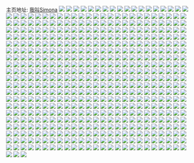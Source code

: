 主页地址: [我叫Simona](https://weibo.com/u/6192870421) 
![](https://wx4.sinaimg.cn/mw2000/006L6EuNly1h9pgi3shf1j30u0140k54.jpg) 
![](https://wx4.sinaimg.cn/mw2000/006L6EuNly1h9pgjaacs7j30u00va7cc.jpg) 
![](https://wx4.sinaimg.cn/mw2000/006L6EuNly1h9pgaxierej31910u0tf3.jpg) 
![](https://wx4.sinaimg.cn/mw2000/006L6EuNly1h9pgeyg6b7j30u00u044x.jpg) 
![](https://wx4.sinaimg.cn/mw2000/006L6EuNly1h9pge4xxzwj30u0141n5e.jpg) 
![](https://wx4.sinaimg.cn/mw2000/006L6EuNgy1h6zv26orw5j30wh17r7mo.jpg) 
![](https://wx4.sinaimg.cn/mw2000/006L6EuNly1h68v2hl6lhj31pc0xin8z.jpg) 
![](https://wx4.sinaimg.cn/mw2000/006L6EuNly1h68v2hdlorj31pc0xiao5.jpg) 
![](https://wx4.sinaimg.cn/mw2000/006L6EuNly1h64525nyuij31pc0xin0d.jpg) 
![](https://wx4.sinaimg.cn/mw2000/006L6EuNly1h64524lmn9j31pc0xitbh.jpg) 
![](https://wx4.sinaimg.cn/mw2000/006L6EuNly1h64554vzvdj30xi1pctai.jpg) 
![](https://wx4.sinaimg.cn/mw2000/006L6EuNly1h5uoadul3rj320u2p4x6p.jpg) 
![](https://wx4.sinaimg.cn/mw2000/006L6EuNly1h4ylz84d0pj30w511ngzr.jpg) 
![](https://wx4.sinaimg.cn/mw2000/006L6EuNly1h4ym24aflzj30tb1304b3.jpg) 
![](https://wx4.sinaimg.cn/mw2000/006L6EuNly1h4ym142jc7j30wh1bsqjx.jpg) 
![](https://wx4.sinaimg.cn/mw2000/006L6EuNly1h4ym3b2nl2j30tv13814z.jpg) 
![](https://wx4.sinaimg.cn/mw2000/006L6EuNly1h3m1zn4zsgj32c0340npf.jpg) 
![](https://wx4.sinaimg.cn/mw2000/006L6EuNly1h35f78f1chj31jj1zsx2s.jpg) 
![](https://wx4.sinaimg.cn/mw2000/006L6EuNly1h35f7csr0vj313z0sdn51.jpg) 
![](https://wx4.sinaimg.cn/mw2000/006L6EuNly1h2hmgt8phwj30wi1ls15g.jpg) 
![](https://wx4.sinaimg.cn/mw2000/006L6EuNly1h2hmgu2qkgj30wi1ls7ea.jpg) 
![](https://wx4.sinaimg.cn/mw2000/006L6EuNly1h2hmgsh349j30wi1lsjzf.jpg) 
![](https://wx4.sinaimg.cn/mw2000/006L6EuNly1h2hmgwosopj30wi1lsjwt.jpg) 
![](https://wx4.sinaimg.cn/mw2000/006L6EuNly1h2hmgvj83cj30wi1lsq9c.jpg) 
![](https://wx4.sinaimg.cn/mw2000/006L6EuNly1h2hmk002qyj30wi1lsao8.jpg) 
![](https://wx4.sinaimg.cn/mw2000/006L6EuNly1h2hmgv7aevj30wi1lsnc5.jpg) 
![](https://wx4.sinaimg.cn/mw2000/006L6EuNly1h2hmgx3q22j30wi1lsdtl.jpg) 
![](https://wx4.sinaimg.cn/mw2000/006L6EuNly1h2hmgw6y8wj30wi1lswzx.jpg) 
![](https://wx4.sinaimg.cn/mw2000/006L6EuNly1h2hmj8divsj30wi1ls17m.jpg) 
![](https://wx4.sinaimg.cn/mw2000/006L6EuNly1h2hmgzckvrj328p2np7wl.jpg) 
![](https://wx4.sinaimg.cn/mw2000/006L6EuNly1h2hmgutdluj30wi1lsk6l.jpg) 
![](https://wx4.sinaimg.cn/mw2000/006L6EuNly1h2hmgwvd2zj30wi1lsgv3.jpg) 
![](https://wx4.sinaimg.cn/mw2000/006L6EuNly1h2hmgxdosij30wi1lsjtu.jpg) 
![](https://wx4.sinaimg.cn/mw2000/006L6EuNly1h2hmgtorijj30wi1ls18s.jpg) 
![](https://wx4.sinaimg.cn/mw2000/006L6EuNly1h2hmgxk4irj30wi1lsqa6.jpg) 
![](https://wx4.sinaimg.cn/mw2000/006L6EuNly1h2hmgxucrpj30wi1ls7cb.jpg) 
![](https://wx4.sinaimg.cn/mw2000/006L6EuNly1h2hmgy342hj30wi1lsqea.jpg) 
![](https://wx4.sinaimg.cn/mw2000/006L6EuNly1h25h84tvzrj30wi1y7n9k.jpg) 
![](https://wx4.sinaimg.cn/mw2000/006L6EuNly1h1yfp6kalrj32c0340e83.jpg) 
![](https://wx4.sinaimg.cn/mw2000/006L6EuNly1h105xri8hvj3366244hdu.jpg) 
![](https://wx4.sinaimg.cn/mw2000/006L6EuNly1h105y70wzzj33bg27nkjm.jpg) 
![](https://wx4.sinaimg.cn/mw2000/006L6EuNly1h106220680j333y22ob2b.jpg) 
![](https://wx4.sinaimg.cn/mw2000/006L6EuNly1h10620m3z6j333y22o4qq.jpg) 
![](https://wx4.sinaimg.cn/mw2000/006L6EuNly1h105y5n54vj34g02yohdu.jpg) 
![](https://wx4.sinaimg.cn/mw2000/006L6EuNly1h105xx5h17j33hm2bq4qs.jpg) 
![](https://wx4.sinaimg.cn/mw2000/006L6EuNly1h105ycnvhrj34g02yokjo.jpg) 
![](https://wx4.sinaimg.cn/mw2000/006L6EuNly1h1061zktm5j333y22oqv5.jpg) 
![](https://wx4.sinaimg.cn/mw2000/006L6EuNly1h105y1qpvjj33e029cnpf.jpg) 
![](https://wx4.sinaimg.cn/mw2000/006L6EuNly1h105y0a9gqj34g02yo1l0.jpg) 
![](https://wx4.sinaimg.cn/mw2000/006L6EuNly1h105xqeml3j34g02you0y.jpg) 
![](https://wx4.sinaimg.cn/mw2000/006L6EuNly1h105y4gctqj33y82mthdv.jpg) 
![](https://wx4.sinaimg.cn/mw2000/006L6EuNly1h105y31jkdj34g02yob2b.jpg) 
![](https://wx4.sinaimg.cn/mw2000/006L6EuNly1h10623rqxuj33a526r7wi.jpg) 
![](https://wx4.sinaimg.cn/mw2000/006L6EuNly1h105xvvzzsj34g02yo7wj.jpg) 
![](https://wx4.sinaimg.cn/mw2000/006L6EuNly1h105xuec0vj335s23vnpf.jpg) 
![](https://wx4.sinaimg.cn/mw2000/006L6EuNly1h105y8tw2pj34g02yokjp.jpg) 
![](https://wx4.sinaimg.cn/mw2000/006L6EuNly1h105xt1au1j34g02yoe83.jpg) 
![](https://wx4.sinaimg.cn/mw2000/006L6EuNly1h0u5p3ax3jj31kw2dc7wi.jpg) 
![](https://wx4.sinaimg.cn/mw2000/006L6EuNly1h0u5otg07wj31kw2dcx6q.jpg) 
![](https://wx4.sinaimg.cn/mw2000/006L6EuNly1h0u5pe4w5wj31kw2dcqv6.jpg) 
![](https://wx4.sinaimg.cn/mw2000/006L6EuNly1h0u5ox1onzj31kw2dcu0x.jpg) 
![](https://wx4.sinaimg.cn/mw2000/006L6EuNly1h0u5p547hdj31kw2dcnpd.jpg) 
![](https://wx4.sinaimg.cn/mw2000/006L6EuNly1h0u5om8mn0j31kw2dcqv5.jpg) 
![](https://wx4.sinaimg.cn/mw2000/006L6EuNly1h0u5oowni6j31kw2dc4qq.jpg) 
![](https://wx4.sinaimg.cn/mw2000/006L6EuNly1h0u5p9h6a2j31kw2dcu0y.jpg) 
![](https://wx4.sinaimg.cn/mw2000/006L6EuNly1h0u5p7mf4tj31kw2dcx6q.jpg) 
![](https://wx4.sinaimg.cn/mw2000/006L6EuNly1h0u5ok6960j31kw2dckjl.jpg) 
![](https://wx4.sinaimg.cn/mw2000/006L6EuNly1h0u5pbcq78j31kw2dchdu.jpg) 
![](https://wx4.sinaimg.cn/mw2000/006L6EuNly1h0u5oqro3vj32dc1kwqv5.jpg) 
![](https://wx4.sinaimg.cn/mw2000/006L6EuNly1h0u5ohmdcyj31kw2dcu0x.jpg) 
![](https://wx4.sinaimg.cn/mw2000/006L6EuNly1h0u5ov4j1cj31kw2dcu0x.jpg) 
![](https://wx4.sinaimg.cn/mw2000/006L6EuNly1h0u5pcpd2nj31kw2dc4qq.jpg) 
![](https://wx4.sinaimg.cn/mw2000/006L6EuNly1h0u5p06mb4j31kw2dcqv5.jpg) 
![](https://wx4.sinaimg.cn/mw2000/006L6EuNly1h0u5p1rekgj31kw2dcnpd.jpg) 
![](https://wx4.sinaimg.cn/mw2000/006L6EuNly1h0u5pfxm2aj31kw2dckjl.jpg) 
![](https://wx4.sinaimg.cn/mw2000/006L6EuNly1h0hewy8kmej34g02you11.jpg) 
![](https://wx4.sinaimg.cn/mw2000/006L6EuNly1h0hex2gkiyj34g02yohdu.jpg) 
![](https://wx4.sinaimg.cn/mw2000/006L6EuNly1h0hex0eb1mj334022q1ky.jpg) 
![](https://wx4.sinaimg.cn/mw2000/006L6EuNly1h0hex7gvmlj34g02yohdx.jpg) 
![](https://wx4.sinaimg.cn/mw2000/006L6EuNly1h0heygk6j4j31401dwe0m.jpg) 
![](https://wx4.sinaimg.cn/mw2000/006L6EuNly1h0hexzbas6j34g02yoqva.jpg) 
![](https://wx4.sinaimg.cn/mw2000/006L6EuNly1h0heyflefij31401dw1kx.jpg) 
![](https://wx4.sinaimg.cn/mw2000/006L6EuNly1h0hexabc8fj34g02yo7wk.jpg) 
![](https://wx4.sinaimg.cn/mw2000/006L6EuNly1gxxy3f3fnej32c03401ky.jpg) 
![](https://wx4.sinaimg.cn/mw2000/006L6EuNly1gwyqxit2d8j30wg1j94b1.jpg) 
![](https://wx4.sinaimg.cn/mw2000/006L6EuNly1gwnqmhdtx9j32c03404qr.jpg) 
![](https://wx4.sinaimg.cn/mw2000/006L6EuNly1gwf2cffj44j334022m7wj.jpg) 
![](https://wx4.sinaimg.cn/mw2000/006L6EuNly1gwf2cv9jw0j335s23ukjm.jpg) 
![](https://wx4.sinaimg.cn/mw2000/006L6EuNly1gwf2ckcbxmj323u35sqv6.jpg) 
![](https://wx4.sinaimg.cn/mw2000/006L6EuNly1gwf2cled6vj31zt2zq7wi.jpg) 
![](https://wx4.sinaimg.cn/mw2000/006L6EuNly1gwf2d18v7ij323u35s7wi.jpg) 
![](https://wx4.sinaimg.cn/mw2000/006L6EuNly1gwf2coxmq7j323u35shdu.jpg) 
![](https://wx4.sinaimg.cn/mw2000/006L6EuNly1gwf2d8acr3j323u35snpe.jpg) 
![](https://wx4.sinaimg.cn/mw2000/006L6EuNly1gwf2cyu29vj320935s1kz.jpg) 
![](https://wx4.sinaimg.cn/mw2000/006L6EuNly1gwf2crf5drj323u35s1ky.jpg) 
![](https://wx4.sinaimg.cn/mw2000/006L6EuNly1gwf2d572btj320935s7wi.jpg) 
![](https://wx4.sinaimg.cn/mw2000/006L6EuNly1gwf2dc7lkgj320a35sqv6.jpg) 
![](https://wx4.sinaimg.cn/mw2000/006L6EuNly1gwf2cczuzhj323u35sx6q.jpg) 
![](https://wx4.sinaimg.cn/mw2000/006L6EuNly1gvqepusqrqj61yx2t74qr02.jpg) 
![](https://wx4.sinaimg.cn/mw2000/006L6EuNly1gvq8hdfwtwj62c0340kjm02.jpg) 
![](https://wx4.sinaimg.cn/mw2000/006L6EuNly1gvqernup4gj627b2xrqv502.jpg) 
![](https://wx4.sinaimg.cn/mw2000/006L6EuNly1gvqcftj4wij62c0340npf02.jpg) 
![](https://wx4.sinaimg.cn/mw2000/006L6EuNly1gvqcfqqeo4j62c03404qq02.jpg) 
![](https://wx4.sinaimg.cn/mw2000/006L6EuNly1gvqee9qxebj62c0340e8302.jpg) 
![](https://wx4.sinaimg.cn/mw2000/006L6EuNly1gvqee73b5rj62c03407wk02.jpg) 
![](https://wx4.sinaimg.cn/mw2000/006L6EuNly1gvqefr9bekj61ni2fdkjl02.jpg) 
![](https://wx4.sinaimg.cn/mw2000/006L6EuNly1gvqeejf1jvj62c03404qr02.jpg) 
![](https://wx4.sinaimg.cn/mw2000/006L6EuNly1gvq8g6exljj62c03407wj02.jpg) 
![](https://wx4.sinaimg.cn/mw2000/006L6EuNly1gvqefsxgmxj62c0340qv602.jpg) 
![](https://wx4.sinaimg.cn/mw2000/006L6EuNly1gvqeeckrg0j62c03407wk02.jpg) 
![](https://wx4.sinaimg.cn/mw2000/006L6EuNly1gvq8iqityuj62c03401ky02.jpg) 
![](https://wx4.sinaimg.cn/mw2000/006L6EuNly1gvq8i5nd7yj62c0340hdw02.jpg) 
![](https://wx4.sinaimg.cn/mw2000/006L6EuNly1gvqeemmwkxj62c0340qv702.jpg) 
![](https://wx4.sinaimg.cn/mw2000/006L6EuNly1gvqeeppx1pj62c0340qv702.jpg) 
![](https://wx4.sinaimg.cn/mw2000/006L6EuNly1gvqeetitzdj627g2xykjm02.jpg) 
![](https://wx4.sinaimg.cn/mw2000/006L6EuNly1gvqeh9s9dsj62c0340b2b02.jpg) 
![](https://wx4.sinaimg.cn/mw2000/006L6EuNly1gv1ciy2mehj618w0u0qjr02.jpg) 
![](https://wx4.sinaimg.cn/mw2000/006L6EuNly1gv1cqyc11qj60u018wdu002.jpg) 
![](https://wx4.sinaimg.cn/mw2000/006L6EuNly1gv1cixox9fj611d0oz13e02.jpg) 
![](https://wx4.sinaimg.cn/mw2000/006L6EuNly1gv1cqk52osj60mw0z6grz02.jpg) 
![](https://wx4.sinaimg.cn/mw2000/006L6EuNly1gv1cn2gmbgj318w0u0n5m.jpg) 
![](https://wx4.sinaimg.cn/mw2000/006L6EuNly1gv1crpsgwoj60p611oag802.jpg) 
![](https://wx4.sinaimg.cn/mw2000/006L6EuNly1gv1csuf01zj60u018w7cx02.jpg) 
![](https://wx4.sinaimg.cn/mw2000/006L6EuNly1gv1csu0amaj618w0u0k1t02.jpg) 
![](https://wx4.sinaimg.cn/mw2000/006L6EuNly1gv1cxxz9y2j30u018wqb4.jpg) 
![](https://wx4.sinaimg.cn/mw2000/006L6EuNly1guoobx61kej62c03401ky02.jpg) 
![](https://wx4.sinaimg.cn/mw2000/006L6EuNly1guoobz6j87j626u2x5qv602.jpg) 
![](https://wx4.sinaimg.cn/mw2000/006L6EuNly1guooc185hkj62c0340e8202.jpg) 
![](https://wx4.sinaimg.cn/mw2000/006L6EuNly1guooe5ctpoj62c0340e8202.jpg) 
![](https://wx4.sinaimg.cn/mw2000/006L6EuNly1guooe3v6ztj62c0340npd02.jpg) 
![](https://wx4.sinaimg.cn/mw2000/006L6EuNly1guooeap85ej62c03401kx02.jpg) 
![](https://wx4.sinaimg.cn/mw2000/006L6EuNly1guoojzm6rtj62c03407wj02.jpg) 
![](https://wx4.sinaimg.cn/mw2000/006L6EuNly1guooc3jxbpj62c0340hdu02.jpg) 
![](https://wx4.sinaimg.cn/mw2000/006L6EuNly1guoolqn558j63402c0hdv02.jpg) 
![](https://wx4.sinaimg.cn/mw2000/006L6EuNly1gugjgfw4hkj61kw2dcb2902.jpg) 
![](https://wx4.sinaimg.cn/mw2000/006L6EuNly1gugjj5a9hjj61kx2deb2902.jpg) 
![](https://wx4.sinaimg.cn/mw2000/006L6EuNly1gugjghdypaj61kw2dce8102.jpg) 
![](https://wx4.sinaimg.cn/mw2000/006L6EuNly1gugjipcl3pj61b00vc4b002.jpg) 
![](https://wx4.sinaimg.cn/mw2000/006L6EuNly1gtovzw7jb5j62bb332hdu02.jpg) 
![](https://wx4.sinaimg.cn/mw2000/006L6EuNly1gtovzuhlwvj62bb332e8302.jpg) 
![](https://wx4.sinaimg.cn/mw2000/006L6EuNly1gtovzqu4chj62bb332kjm02.jpg) 
![](https://wx4.sinaimg.cn/mw2000/006L6EuNly1gtow00w48rj62bb332qv802.jpg) 
![](https://wx4.sinaimg.cn/mw2000/006L6EuNly1gtovzxkdz1j62bb332qv602.jpg) 
![](https://wx4.sinaimg.cn/mw2000/006L6EuNly1gtovzyimy7j62bb332npd02.jpg) 
![](https://wx4.sinaimg.cn/mw2000/006L6EuNly1gtovzsp0ecj62bb332e8302.jpg) 
![](https://wx4.sinaimg.cn/mw2000/006L6EuNly1gtow01zf1rj62bb332npe02.jpg) 
![](https://wx4.sinaimg.cn/mw2000/006L6EuNly1gtow2nzbs8j31x72vtaxr.jpg) 
![](https://wx4.sinaimg.cn/mw2000/006L6EuNly1gt1ns05iyhj32c0340e82.jpg) 
![](https://wx4.sinaimg.cn/mw2000/006L6EuNly1gt1nrydl3oj33402c0e81.jpg) 
![](https://wx4.sinaimg.cn/mw2000/006L6EuNly1gt1ns24jypj32c03407wi.jpg) 
![](https://wx4.sinaimg.cn/mw2000/006L6EuNly1gt1ns6phwzj33402c04qr.jpg) 
![](https://wx4.sinaimg.cn/mw2000/006L6EuNly1gt1nse0v2sj32c02c01l0.jpg) 
![](https://wx4.sinaimg.cn/mw2000/006L6EuNly1gt1nsa3gpaj62c02c0npf02.jpg) 
![](https://wx4.sinaimg.cn/mw2000/006L6EuNly1gt1nsk5hu9j32c03404qr.jpg) 
![](https://wx4.sinaimg.cn/mw2000/006L6EuNly1gt1ns4ew9oj33402c01kz.jpg) 
![](https://wx4.sinaimg.cn/mw2000/006L6EuNly1gt1nshbp0vj32c0340qv8.jpg) 
![](https://wx4.sinaimg.cn/mw2000/006L6EuNly1gsehv72w03j30wh1c7dv1.jpg) 
![](https://wx4.sinaimg.cn/mw2000/006L6EuNly1gsehv7o8imj30w81avdq6.jpg) 
![](https://wx4.sinaimg.cn/mw2000/006L6EuNly1gsehv6o6y8j30wi1c9guk.jpg) 
![](https://wx4.sinaimg.cn/mw2000/006L6EuNly1gsehv80nwbj30vs1cjwof.jpg) 
![](https://wx4.sinaimg.cn/mw2000/006L6EuNly1gsehv8kz61j30wh1c747b.jpg) 
![](https://wx4.sinaimg.cn/mw2000/006L6EuNly1gsehv9kh0lj30wi1brti0.jpg) 
![](https://wx4.sinaimg.cn/mw2000/006L6EuNly1gsehv8wdblj30wh1cd7m0.jpg) 
![](https://wx4.sinaimg.cn/mw2000/006L6EuNly1gsehv98ualj30vn1cftjf.jpg) 
![](https://wx4.sinaimg.cn/mw2000/006L6EuNly1gsehv9xyb2j60wb1bw7dl02.jpg) 
![](https://wx4.sinaimg.cn/mw2000/006L6EuNly1gsehvabfb3j30wi0koack.jpg) 
![](https://wx4.sinaimg.cn/mw2000/006L6EuNgy1grwvwo1m0pj30u0140dqi.jpg) 
![](https://wx4.sinaimg.cn/mw2000/006L6EuNgy1grwvwk92vqj30u0140455.jpg) 
![](https://wx4.sinaimg.cn/mw2000/006L6EuNgy1grwvwp3pqnj30u0140h22.jpg) 
![](https://wx4.sinaimg.cn/mw2000/006L6EuNgy1grwvwrmtv8j30u0140qgt.jpg) 
![](https://wx4.sinaimg.cn/mw2000/006L6EuNgy1grwvwskvk4j30u014049q.jpg) 
![](https://wx4.sinaimg.cn/mw2000/006L6EuNgy1grwvwufmrfj30u0140k2m.jpg) 
![](https://wx4.sinaimg.cn/mw2000/006L6EuNgy1grwvxohjvfj30u0140doe.jpg) 
![](https://wx4.sinaimg.cn/mw2000/006L6EuNgy1grwvx2eetqj30u0140ws2.jpg) 
![](https://wx4.sinaimg.cn/mw2000/006L6EuNgy1grwvwthbe0j30u0140tiw.jpg) 
![](https://wx4.sinaimg.cn/mw2000/006L6EuNgy1grwvwld5yoj30u014046w.jpg) 
![](https://wx4.sinaimg.cn/mw2000/006L6EuNgy1grwvwva77fj31400u0k0m.jpg) 
![](https://wx4.sinaimg.cn/mw2000/006L6EuNgy1grwvwn2mubj30u0140gsg.jpg) 
![](https://wx4.sinaimg.cn/mw2000/006L6EuNgy1grwvwwbi7aj31400u0gxd.jpg) 
![](https://wx4.sinaimg.cn/mw2000/006L6EuNgy1grwvwx2dzrj30u0140tfk.jpg) 
![](https://wx4.sinaimg.cn/mw2000/006L6EuNgy1grwvwy5incj30u0140dr9.jpg) 
![](https://wx4.sinaimg.cn/mw2000/006L6EuNgy1grwvwzdd5ej30u0140gwh.jpg) 
![](https://wx4.sinaimg.cn/mw2000/006L6EuNgy1grwvwzzouoj30u0140tf1.jpg) 
![](https://wx4.sinaimg.cn/mw2000/006L6EuNgy1grwvx0wydmj60u0140qd202.jpg) 
![](https://wx4.sinaimg.cn/mw2000/006L6EuNly1grczha415hj31w02iou0x.jpg) 
![](https://wx4.sinaimg.cn/mw2000/006L6EuNly1grczhbmy0wj31d61tkk9n.jpg) 
![](https://wx4.sinaimg.cn/mw2000/006L6EuNly1grczhb6w6lj32io1w0qv6.jpg) 
![](https://wx4.sinaimg.cn/mw2000/006L6EuNly1grczhd0mxjj31f01w01ga.jpg) 
![](https://wx4.sinaimg.cn/mw2000/006L6EuNly1grczhennhnj63402c0e8102.jpg) 
![](https://wx4.sinaimg.cn/mw2000/006L6EuNly1grczhdzewlj31w02iob2a.jpg) 
![](https://wx4.sinaimg.cn/mw2000/006L6EuNly1grczhi72itj32c03401l0.jpg) 
![](https://wx4.sinaimg.cn/mw2000/006L6EuNly1grczhiu70nj31my26m4qp.jpg) 
![](https://wx4.sinaimg.cn/mw2000/006L6EuNly1grczilcyjbj31w02iokjm.jpg) 
![](https://wx4.sinaimg.cn/mw2000/006L6EuNly1grczimkoapj31dz1dw1ah.jpg) 
![](https://wx4.sinaimg.cn/mw2000/006L6EuNly1grczl2suiyj318k0t3amu.jpg) 
![](https://wx4.sinaimg.cn/mw2000/006L6EuNly1grczim60vlj31w02iou0x.jpg) 
![](https://wx4.sinaimg.cn/mw2000/006L6EuNly1grcziqq9i6j32c0340x6x.jpg) 
![](https://wx4.sinaimg.cn/mw2000/006L6EuNly1grczkacm5dj32c03404qq.jpg) 
![](https://wx4.sinaimg.cn/mw2000/006L6EuNly1grczl2cej7j33401rgqv5.jpg) 
![](https://wx4.sinaimg.cn/mw2000/006L6EuNly1grczo4vnryj32c0340b2b.jpg) 
![](https://wx4.sinaimg.cn/mw2000/006L6EuNly1grczo6mdzij323j2sp4qs.jpg) 
![](https://wx4.sinaimg.cn/mw2000/006L6EuNly1grczopqgdzj32ao328hdz.jpg) 
![](https://wx4.sinaimg.cn/mw2000/006L6EuNly1gqmvkutoovj31jk222qv5.jpg) 
![](https://wx4.sinaimg.cn/mw2000/006L6EuNly1gqmvkx143lj31jk222azo.jpg) 
![](https://wx4.sinaimg.cn/mw2000/006L6EuNly1gqmvku9ealj31jk2227sn.jpg) 
![](https://wx4.sinaimg.cn/mw2000/006L6EuNly1gqmvkyvko5j31jk222nm5.jpg) 
![](https://wx4.sinaimg.cn/mw2000/006L6EuNly1gqmvkv9h9zj30v91jk4c6.jpg) 
![](https://wx4.sinaimg.cn/mw2000/006L6EuNly1gqmvl3v8ipj31jk2221kx.jpg) 
![](https://wx4.sinaimg.cn/mw2000/006L6EuNly1gqmvl22o96j31jk2224qp.jpg) 
![](https://wx4.sinaimg.cn/mw2000/006L6EuNly1gqmvl1280pj31jk222x6p.jpg) 
![](https://wx4.sinaimg.cn/mw2000/006L6EuNly1gqmvl3bfslj31jk15ona2.jpg) 
![](https://wx4.sinaimg.cn/mw2000/006L6EuNly1gqmvky0yrmj31jk222e0n.jpg) 
![](https://wx4.sinaimg.cn/mw2000/006L6EuNly1gqmvkzbn8aj31jk2221kx.jpg) 
![](https://wx4.sinaimg.cn/mw2000/006L6EuNly1gqmvkwnsxhj31jk2224qp.jpg) 
![](https://wx4.sinaimg.cn/mw2000/006L6EuNly1gqmvkxmg6lj31jk2227wh.jpg) 
![](https://wx4.sinaimg.cn/mw2000/006L6EuNly1gqmvl1idy9j31jk222b29.jpg) 
![](https://wx4.sinaimg.cn/mw2000/006L6EuNly1gqmvl4xv7hj31jk222e81.jpg) 
![](https://wx4.sinaimg.cn/mw2000/006L6EuNly1gqmvl2ztdij31jk222e81.jpg) 
![](https://wx4.sinaimg.cn/mw2000/006L6EuNly1gqmvl4ha0vj31jk2224qp.jpg) 
![](https://wx4.sinaimg.cn/mw2000/006L6EuNly1gqmvn0v2v4j31jk222hcy.jpg) 
![](https://wx4.sinaimg.cn/mw2000/006L6EuNly1gpv7mywvx6j32c0340b2a.jpg) 
![](https://wx4.sinaimg.cn/mw2000/006L6EuNly1gpr8jlf2q2j33402c0hdt.jpg) 
![](https://wx4.sinaimg.cn/mw2000/006L6EuNly1gpr8jfi9iaj32c03401kz.jpg) 
![](https://wx4.sinaimg.cn/mw2000/006L6EuNly1gpr8jkb0k0j33402c0x6s.jpg) 
![](https://wx4.sinaimg.cn/mw2000/006L6EuNly1gpr8jnjlvpj33402c01kx.jpg) 
![](https://wx4.sinaimg.cn/mw2000/006L6EuNly1gpr8mzfi8yj30qo0qkqcj.jpg) 
![](https://wx4.sinaimg.cn/mw2000/006L6EuNly1gpr8jq0bpjj32c0340npf.jpg) 
![](https://wx4.sinaimg.cn/mw2000/006L6EuNly1gpr8jrm1q0j32o82o8b2a.jpg) 
![](https://wx4.sinaimg.cn/mw2000/006L6EuNly1gpr8jckixaj32c0340x6s.jpg) 
![](https://wx4.sinaimg.cn/mw2000/006L6EuNly1gpr8jsan7cj33402c07wh.jpg) 
![](https://wx4.sinaimg.cn/mw2000/006L6EuNly1gpr8jtvpdaj33402c0npd.jpg) 
![](https://wx4.sinaimg.cn/mw2000/006L6EuNly1gpr8jvsn21j33402c0kjl.jpg) 
![](https://wx4.sinaimg.cn/mw2000/006L6EuNly1gpr8jwuisjj33402c0npd.jpg) 
![](https://wx4.sinaimg.cn/mw2000/006L6EuNly1gpr8jzdqn6j31w02iob2a.jpg) 
![](https://wx4.sinaimg.cn/mw2000/006L6EuNly1gpr8mx8tyvj32c0340e82.jpg) 
![](https://wx4.sinaimg.cn/mw2000/006L6EuNly1gpr8my63a0j31w02iohdt.jpg) 
![](https://wx4.sinaimg.cn/mw2000/006L6EuNly1gpr8mz276qj32io1w0b2a.jpg) 
![](https://wx4.sinaimg.cn/mw2000/006L6EuNly1gpr8mzzlmfj32c0340u0x.jpg) 
![](https://wx4.sinaimg.cn/mw2000/006L6EuNly1gpr8n39sipj32c0340he1.jpg) 
![](https://wx4.sinaimg.cn/mw2000/006L6EuNly1gphz7hy0l8j32c0340b29.jpg) 
![](https://wx4.sinaimg.cn/mw2000/006L6EuNly1gphz7aydxxj32c0340hdv.jpg) 
![](https://wx4.sinaimg.cn/mw2000/006L6EuNly1gphz77spiqj328g2za4qq.jpg) 
![](https://wx4.sinaimg.cn/mw2000/006L6EuNly1gphz92e4lij32c0340x6r.jpg) 
![](https://wx4.sinaimg.cn/mw2000/006L6EuNly1gphz7fdrgdj32c0340kjm.jpg) 
![](https://wx4.sinaimg.cn/mw2000/006L6EuNly1gphz9oy5t0j32c03404qq.jpg) 
![](https://wx4.sinaimg.cn/mw2000/006L6EuNly1goikrmqr2sj32bb332npd.jpg) 
![](https://wx4.sinaimg.cn/mw2000/006L6EuNly1goikrq8zkgj33332bbu0z.jpg) 
![](https://wx4.sinaimg.cn/mw2000/006L6EuNly1goikrsoaqzj32az1q8qv5.jpg) 
![](https://wx4.sinaimg.cn/mw2000/006L6EuNly1goikrizanij33332bbb2b.jpg) 
![](https://wx4.sinaimg.cn/mw2000/006L6EuNly1goikrvdmdzj325b2v3x6p.jpg) 
![](https://wx4.sinaimg.cn/mw2000/006L6EuNly1goiks3kbs9j32bb3321ky.jpg) 
![](https://wx4.sinaimg.cn/mw2000/006L6EuNly1goiks2cgaaj32bb332e83.jpg) 
![](https://wx4.sinaimg.cn/mw2000/006L6EuNly1goikrt99d4j31qy2bxkjl.jpg) 
![](https://wx4.sinaimg.cn/mw2000/006L6EuNly1goiks080k4j32bb332npe.jpg) 
![](https://wx4.sinaimg.cn/mw2000/006L6EuNly1goikrwf10cj31sz2enqv5.jpg) 
![](https://wx4.sinaimg.cn/mw2000/006L6EuNly1goikrnx1w9j32bb332e82.jpg) 
![](https://wx4.sinaimg.cn/mw2000/006L6EuNly1goikroujd8j32bb332u0x.jpg) 
![](https://wx4.sinaimg.cn/mw2000/006L6EuNly1goikrkrb2uj32712xd000.jpg) 
![](https://wx4.sinaimg.cn/mw2000/006L6EuNly1goikrrng98j32bb3327wj.jpg) 
![](https://wx4.sinaimg.cn/mw2000/006L6EuNly1goikrhcktnj32bb332x6p.jpg) 
![](https://wx4.sinaimg.cn/mw2000/006L6EuNly1goikru6wahj32bb3324qq.jpg) 
![](https://wx4.sinaimg.cn/mw2000/006L6EuNly1goikrxp0oaj32bb332x6q.jpg) 
![](https://wx4.sinaimg.cn/mw2000/006L6EuNly1goikrg41dij32bb332u0x.jpg) 
![](https://wx4.sinaimg.cn/mw2000/006L6EuNly1gnwpylm4v5j30wo1dre4a.jpg) 
![](https://wx4.sinaimg.cn/mw2000/006L6EuNly1gnwq0my6tcj32c0340npe.jpg) 
![](https://wx4.sinaimg.cn/mw2000/006L6EuNly1gnwpym4cs8j30tw19i4f2.jpg) 
![](https://wx4.sinaimg.cn/mw2000/006L6EuNly1gnwpylvp9lj30wo1drh1c.jpg) 
![](https://wx4.sinaimg.cn/mw2000/006L6EuNly1gnwq0nx0i0j32c0340b2a.jpg) 
![](https://wx4.sinaimg.cn/mw2000/006L6EuNly1gnwq0krz38j32c03407wj.jpg) 
![](https://wx4.sinaimg.cn/mw2000/006L6EuNly1gnkc39pxv4j31620tz7et.jpg) 
![](https://wx4.sinaimg.cn/mw2000/006L6EuNly1gnkc3gypdnj30u0140k40.jpg) 
![](https://wx4.sinaimg.cn/mw2000/006L6EuNly1gnkc3bcj6dj32c0340kjn.jpg) 
![](https://wx4.sinaimg.cn/mw2000/006L6EuNly1gnkc3eueqnj31nv27tx6p.jpg) 
![](https://wx4.sinaimg.cn/mw2000/006L6EuNly1gnkc3h88gjj30pk0pk0u8.jpg) 
![](https://wx4.sinaimg.cn/mw2000/006L6EuNly1gnkc3dvs04j33402c0hdu.jpg) 
![](https://wx4.sinaimg.cn/mw2000/006L6EuNly1gnkc3ch0bmj32c0340u0x.jpg) 
![](https://wx4.sinaimg.cn/mw2000/006L6EuNly1gnkc3ft7zxj33402c0x6p.jpg) 
![](https://wx4.sinaimg.cn/mw2000/006L6EuNly1gnkc8scsuuj31o0280b29.jpg) 
![](https://wx4.sinaimg.cn/mw2000/006L6EuNly1gmgplm8yvbj30yi1pcq6y.jpg) 
![](https://wx4.sinaimg.cn/mw2000/006L6EuNly1gmgplmq17lj33402c0txc.jpg) 
![](https://wx4.sinaimg.cn/mw2000/006L6EuNly1gmgplp9ygkj33402c07rx.jpg) 
![](https://wx4.sinaimg.cn/mw2000/006L6EuNly1gmgplraxl1j32c0340kjl.jpg) 
![](https://wx4.sinaimg.cn/mw2000/006L6EuNly1gmgpnwixsfj30yi1pcjv6.jpg) 
![](https://wx4.sinaimg.cn/mw2000/006L6EuNly1gmgpod9xvej33402c0e81.jpg) 
![](https://wx4.sinaimg.cn/mw2000/006L6EuNly1gm8mdypum8j32bb332npe.jpg) 
![](https://wx4.sinaimg.cn/mw2000/006L6EuNly1gm8me1ue7zj32bb3321l0.jpg) 
![](https://wx4.sinaimg.cn/mw2000/006L6EuNly1gm8me5nk4rj32ba332kjm.jpg) 
![](https://wx4.sinaimg.cn/mw2000/006L6EuNly1gm8me7ny5mj31xm2ku4qq.jpg) 
![](https://wx4.sinaimg.cn/mw2000/006L6EuNly1gm8mdzpfeej31sc2ds7wh.jpg) 
![](https://wx4.sinaimg.cn/mw2000/006L6EuNly1gm8me9c3vmj32bb332qv5.jpg) 
![](https://wx4.sinaimg.cn/mw2000/006L6EuNly1gm8mea8ym1j32bb332e81.jpg) 
![](https://wx4.sinaimg.cn/mw2000/006L6EuNly1gm8mebeyonj33322bbu0x.jpg) 
![](https://wx4.sinaimg.cn/mw2000/006L6EuNly1gm8med8azoj31w02ioe81.jpg) 
![](https://wx4.sinaimg.cn/mw2000/006L6EuNly1gm8mee7mtxj31w02io4qp.jpg) 
![](https://wx4.sinaimg.cn/mw2000/006L6EuNly1gm8mec9yu0j32bb332u0x.jpg) 
![](https://wx4.sinaimg.cn/mw2000/006L6EuNly1gm8meerwbsj327t1nu7wh.jpg) 
![](https://wx4.sinaimg.cn/mw2000/006L6EuNly1gm8mef4dmmj30x30imq8q.jpg) 
![](https://wx4.sinaimg.cn/mw2000/006L6EuNly1gm8mdxe3g7j32bb3327wi.jpg) 
![](https://wx4.sinaimg.cn/mw2000/006L6EuNly1gm8mefvd3hj32bb332x6p.jpg) 
![](https://wx4.sinaimg.cn/mw2000/006L6EuNly1gm8meh68spj33322bbkjl.jpg) 
![](https://wx4.sinaimg.cn/mw2000/006L6EuNly1gm8mehme5ij318w0tx7hg.jpg) 
![](https://wx4.sinaimg.cn/mw2000/006L6EuNly1gm8mekdknaj33322bb7wi.jpg) 
![](https://wx4.sinaimg.cn/mw2000/006L6EuNly1gm0yjv506ij31w02iox6p.jpg) 
![](https://wx4.sinaimg.cn/mw2000/006L6EuNly1gm0yjvv7g5j31w02ioqv5.jpg) 
![](https://wx4.sinaimg.cn/mw2000/006L6EuNly1gm0yjyha49j31w02iou0y.jpg) 
![](https://wx4.sinaimg.cn/mw2000/006L6EuNly1gm0yju87yaj31w02io1kz.jpg) 
![](https://wx4.sinaimg.cn/mw2000/006L6EuNly1gm0ykjljiij31ei1ef7vi.jpg) 
![](https://wx4.sinaimg.cn/mw2000/006L6EuNly1gm0ykk3shaj31w01w0hdt.jpg) 
![](https://wx4.sinaimg.cn/mw2000/006L6EuNly1gllu28os3gj30yi1pckjl.jpg) 
![](https://wx4.sinaimg.cn/mw2000/006L6EuNly1gl6h5p8h4fj33402c07rt.jpg) 
![](https://wx4.sinaimg.cn/mw2000/006L6EuNly1gl6gztd4a8j32c0340x6p.jpg) 
![](https://wx4.sinaimg.cn/mw2000/006L6EuNly1gkzibb6ko9j31900u0b29.jpg) 
![](https://wx4.sinaimg.cn/mw2000/006L6EuNly1gkwikxsa1xj33402c07wj.jpg) 
![](https://wx4.sinaimg.cn/mw2000/006L6EuNly1gkt3zvuy6ij327218ux6q.jpg) 
![](https://wx4.sinaimg.cn/mw2000/006L6EuNly1gkkzz7buwhj30yi1pchdz.jpg) 
![](https://wx4.sinaimg.cn/mw2000/006L6EuNly1gki0sgvxnuj32c0340b2e.jpg) 
![](https://wx4.sinaimg.cn/mw2000/006L6EuNly1gki0sxokktj33402c07wi.jpg) 
![](https://wx4.sinaimg.cn/mw2000/006L6EuNly1gki0u31a4cj32c0340e87.jpg) 
![](https://wx4.sinaimg.cn/mw2000/006L6EuNly1gki0sk6nt1j32c0340qvb.jpg) 
![](https://wx4.sinaimg.cn/mw2000/006L6EuNly1gki0smdxt0j32c0340qv5.jpg) 
![](https://wx4.sinaimg.cn/mw2000/006L6EuNly1gki0t1y7z8j32xd270x6q.jpg) 
![](https://wx4.sinaimg.cn/mw2000/006L6EuNly1gki0sa7ncdj33402c0qv5.jpg) 
![](https://wx4.sinaimg.cn/mw2000/006L6EuNly1gki0w1p9vhj32c0340qv7.jpg) 
![](https://wx4.sinaimg.cn/mw2000/006L6EuNly1gki0utgn3jj33402c0x6p.jpg) 
![](https://wx4.sinaimg.cn/mw2000/006L6EuNly1gk9idso9dlj30u013ytj5.jpg) 
![](https://wx4.sinaimg.cn/mw2000/006L6EuNly1gk9idsvgrcj318w0u07a9.jpg) 
![](https://wx4.sinaimg.cn/mw2000/006L6EuNly1gk9ids846wj30u0140dq6.jpg) 
![](https://wx4.sinaimg.cn/mw2000/006L6EuNly1gk9idt1r1bj31400u0tco.jpg) 
![](https://wx4.sinaimg.cn/mw2000/006L6EuNly1gk9iduau40j322o3404qq.jpg) 
![](https://wx4.sinaimg.cn/mw2000/006L6EuNly1gk9idv2wgvj30xu0xj7c9.jpg) 
![](https://wx4.sinaimg.cn/mw2000/006L6EuNly1gk9idtcdp8j319c0u0tjq.jpg) 
![](https://wx4.sinaimg.cn/mw2000/006L6EuNly1gk9idvevvrj33402c0h1x.jpg) 
![](https://wx4.sinaimg.cn/mw2000/006L6EuNly1gk9iiax1ldj34802dckjn.jpg) 
![](https://wx4.sinaimg.cn/mw2000/006L6EuNly1gjlvtneq01j32c0340x6q.jpg) 
![](https://wx4.sinaimg.cn/mw2000/006L6EuNly1gjlvtpyj48j32c0340e85.jpg) 
![](https://wx4.sinaimg.cn/mw2000/006L6EuNly1gjlvtr9mtij33402c0kjm.jpg) 
![](https://wx4.sinaimg.cn/mw2000/006L6EuNly1gjlvtsludnj32c03404qr.jpg) 
![](https://wx4.sinaimg.cn/mw2000/006L6EuNly1gjlvtyrg18j33402c0e82.jpg) 
![](https://wx4.sinaimg.cn/mw2000/006L6EuNly1gjlvttxmxaj32c0340x6q.jpg) 
![](https://wx4.sinaimg.cn/mw2000/006L6EuNly1gjlvtxhxp1j32c0340nph.jpg) 
![](https://wx4.sinaimg.cn/mw2000/006L6EuNly1gjlvtvo4vyj32c0340kjn.jpg) 
![](https://wx4.sinaimg.cn/mw2000/006L6EuNly1gjlvu0paroj33402c0qv8.jpg) 
![](https://wx4.sinaimg.cn/mw2000/006L6EuNly1gjf8mzeueoj32c0340qv5.jpg) 
![](https://wx4.sinaimg.cn/mw2000/006L6EuNly1gjf8mxzdt4j31qz2d8hdu.jpg) 
![](https://wx4.sinaimg.cn/mw2000/006L6EuNly1gjf8n20e07j32c0340kjo.jpg) 
![](https://wx4.sinaimg.cn/mw2000/006L6EuNly1gjf8n3nsznj33402c0npe.jpg) 
![](https://wx4.sinaimg.cn/mw2000/006L6EuNly1gjf8n6q2hoj32xe27qqv6.jpg) 
![](https://wx4.sinaimg.cn/mw2000/006L6EuNly1gjf8n52rcsj32c0340hdt.jpg) 
![](https://wx4.sinaimg.cn/mw2000/006L6EuNly1gjf8na4owhj33402c0nph.jpg) 
![](https://wx4.sinaimg.cn/mw2000/006L6EuNly1gjf8ncylzdj31zm2nh7wj.jpg) 
![](https://wx4.sinaimg.cn/mw2000/006L6EuNly1gjf8njmpubj33332bbnpe.jpg) 
![](https://wx4.sinaimg.cn/mw2000/006L6EuNly1giqmdi7bjrj334022o4qs.jpg) 
![](https://wx4.sinaimg.cn/mw2000/006L6EuNly1giqmdja0noj322o340e82.jpg) 
![](https://wx4.sinaimg.cn/mw2000/006L6EuNly1giqmdg4bn7j32c0340hdx.jpg) 
![](https://wx4.sinaimg.cn/mw2000/006L6EuNly1giqmdu08cpj32c0340kjl.jpg) 
![](https://wx4.sinaimg.cn/mw2000/006L6EuNly1gidhywp398j32c0340npf.jpg) 
![](https://wx4.sinaimg.cn/mw2000/006L6EuNly1gidhuw6ksqj33342bcqv6.jpg) 
![](https://wx4.sinaimg.cn/mw2000/006L6EuNly1gidhw5q5npj32c0340hdu.jpg) 
![](https://wx4.sinaimg.cn/mw2000/006L6EuNly1gidhz47rx5j33402c0x6p.jpg) 
![](https://wx4.sinaimg.cn/mw2000/006L6EuNly1gidhx7bdb6j32c0340hdw.jpg) 
![](https://wx4.sinaimg.cn/mw2000/006L6EuNly1gidhzcsuqaj32c03401kz.jpg) 
![](https://wx4.sinaimg.cn/mw2000/006L6EuNly1ght0sulq0tj34802dcb2e.jpg) 
![](https://wx4.sinaimg.cn/mw2000/006L6EuNly1ght0qetbu6j33401qwe81.jpg) 
![](https://wx4.sinaimg.cn/mw2000/006L6EuNly1ght0r1phuxj34802dchdx.jpg) 
![](https://wx4.sinaimg.cn/mw2000/006L6EuNly1ght0rvqagbj342426ekjm.jpg) 
![](https://wx4.sinaimg.cn/mw2000/006L6EuNly1ght0rn276uj30yi1pc4cs.jpg) 
![](https://wx4.sinaimg.cn/mw2000/006L6EuNly1ght0qqokbuj34802dcnph.jpg) 
![](https://wx4.sinaimg.cn/mw2000/006L6EuNly1ght0rqujonj34802dcx6p.jpg) 
![](https://wx4.sinaimg.cn/mw2000/006L6EuNly1ght0qk8r1gj33401q7x6r.jpg) 
![](https://wx4.sinaimg.cn/mw2000/006L6EuNly1ght0swgjxsj31qm15q4qp.jpg) 
![](https://wx4.sinaimg.cn/mw2000/006L6EuNly1glc0970xb9j32c0340npe.jpg) 
![](https://wx4.sinaimg.cn/mw2000/006L6EuNly1ghdg1aoxnfj31400u0tjs.jpg) 
![](https://wx4.sinaimg.cn/mw2000/006L6EuNly1ghbqq977f0j33402c0npd.jpg) 
![](https://wx4.sinaimg.cn/mw2000/006L6EuNly1ghbr1t8yyjj32c0340x6q.jpg) 
![](https://wx4.sinaimg.cn/mw2000/006L6EuNly1ghbqmw1ywvj32c02za4qs.jpg) 
![](https://wx4.sinaimg.cn/mw2000/006L6EuNly1ghbreyjfjqj32c03407wi.jpg) 
![](https://wx4.sinaimg.cn/mw2000/006L6EuNly1ghbqr0kk28j34802tce88.jpg) 
![](https://wx4.sinaimg.cn/mw2000/006L6EuNly1ghbrhwsk6wj33402c07wi.jpg) 
![](https://wx4.sinaimg.cn/mw2000/006L6EuNly1ghbqn5slycj32c03407wj.jpg) 
![](https://wx4.sinaimg.cn/mw2000/006L6EuNly1ghbrgbjnlcj33402c01ky.jpg) 
![](https://wx4.sinaimg.cn/mw2000/006L6EuNly1ghbrb54j04j32c03401ky.jpg) 
![](https://wx4.sinaimg.cn/mw2000/006L6EuNly1gh98dsp2vbj31il20snpd.jpg) 
![](https://wx4.sinaimg.cn/mw2000/006L6EuNly1gh98ds3rkzj31id2oo4qp.jpg) 
![](https://wx4.sinaimg.cn/mw2000/006L6EuNly1gh98dk2lfhj330c208kjn.jpg) 
![](https://wx4.sinaimg.cn/mw2000/006L6EuNly1gh98dle3hpj32bb332qv6.jpg) 
![](https://wx4.sinaimg.cn/mw2000/006L6EuNly1gh98dhvp1fj31811mqx67.jpg) 
![](https://wx4.sinaimg.cn/mw2000/006L6EuNly1gh98do7nsoj33322bb7wj.jpg) 
![](https://wx4.sinaimg.cn/mw2000/006L6EuNly1gh98dpqn2uj32bb3324qr.jpg) 
![](https://wx4.sinaimg.cn/mw2000/006L6EuNly1gh98diob6bj31q72ayhdt.jpg) 
![](https://wx4.sinaimg.cn/mw2000/006L6EuNly1gh98dr2lc8j32522urkjm.jpg) 
![](https://wx4.sinaimg.cn/mw2000/006L6EuNly1gh7kol77v2j30yi1pcb29.jpg) 
![](https://wx4.sinaimg.cn/mw2000/006L6EuNly1gh0v8gplwpj30yb19re81.jpg) 
![](https://wx4.sinaimg.cn/mw2000/006L6EuNly1ggtwpaew3tj326e2wjx6p.jpg) 
![](https://wx4.sinaimg.cn/mw2000/006L6EuNly1ggtwpiu8zxj32c0340u0x.jpg) 
![](https://wx4.sinaimg.cn/mw2000/006L6EuNly1ggtwpjvcb9j32c0340b2a.jpg) 
![](https://wx4.sinaimg.cn/mw2000/006L6EuNly1ggtwuhlt4fj32c03401ky.jpg) 
![](https://wx4.sinaimg.cn/mw2000/006L6EuNly1ggtwxw26x3j30u00u0dpv.jpg) 
![](https://wx4.sinaimg.cn/mw2000/006L6EuNly1ggtwvcpfi0j32c03404qq.jpg) 
![](https://wx4.sinaimg.cn/mw2000/006L6EuNly1ggtwz0atdyj33402c0b2a.jpg) 
![](https://wx4.sinaimg.cn/mw2000/006L6EuNly1ggtwxuj0r5j32c0340npe.jpg) 
![](https://wx4.sinaimg.cn/mw2000/006L6EuNly1ggtwz8jo53j32c0340x6p.jpg) 
![](https://wx4.sinaimg.cn/mw2000/006L6EuNly1ggp444w6hoj30lc0sgjtw.jpg) 
![](https://wx4.sinaimg.cn/mw2000/006L6EuNly1ggp4455acuj30lc0sgjuf.jpg) 
![](https://wx4.sinaimg.cn/mw2000/006L6EuNly1ggp445t871j30lc0sgaec.jpg) 
![](https://wx4.sinaimg.cn/mw2000/006L6EuNly1ggp444nslaj30lc0sgdo9.jpg) 
![](https://wx4.sinaimg.cn/mw2000/006L6EuNly1ggp445cuhcj30lc0sg4bi.jpg) 
![](https://wx4.sinaimg.cn/mw2000/006L6EuNly1ggp4465ahvj30lc0sgwjo.jpg) 
![](https://wx4.sinaimg.cn/mw2000/006L6EuNly1ggp446ant2j30lc0sgabu.jpg) 
![](https://wx4.sinaimg.cn/mw2000/006L6EuNly1ggp446jebhj30lc0sg76q.jpg) 
![](https://wx4.sinaimg.cn/mw2000/006L6EuNly1ggp446vcu7j30lc0sgwzr.jpg) 
![](https://wx4.sinaimg.cn/mw2000/006L6EuNly1ggl2iw2unoj30yi1pcgur.jpg) 
![](https://wx4.sinaimg.cn/mw2000/006L6EuNly1ggl2ifjel3j30yi1pckjs.jpg) 
![](https://wx4.sinaimg.cn/mw2000/006L6EuNly1ggl2ibf6e7j30yi1pcx6s.jpg) 
![](https://wx4.sinaimg.cn/mw2000/006L6EuNly1ggl2it1fsmj30yi1pcu10.jpg) 
![](https://wx4.sinaimg.cn/mw2000/006L6EuNly1ggl2irb6vyj30yi1pche4.jpg) 
![](https://wx4.sinaimg.cn/mw2000/006L6EuNly1ggl2igimgcj30yi1pcwsm.jpg) 
![](https://wx4.sinaimg.cn/mw2000/006L6EuNly1ggl2j12mf2j30yi1pce84.jpg) 
![](https://wx4.sinaimg.cn/mw2000/006L6EuNly1ggl2j2dtjsj30yi1pcajn.jpg) 
![](https://wx4.sinaimg.cn/mw2000/006L6EuNly1ggl2im50qxj30yi1pc19j.jpg) 
![](https://wx4.sinaimg.cn/mw2000/006L6EuNly1ggl2ig24yij30yi1pc7ie.jpg) 
![](https://wx4.sinaimg.cn/mw2000/006L6EuNly1ggl2ilgzubj30yi1pcqve.jpg) 
![](https://wx4.sinaimg.cn/mw2000/006L6EuNly1ggl2io3u84j30yi1pcb2f.jpg) 
![](https://wx4.sinaimg.cn/mw2000/006L6EuNly1ggl2iil31jj30yi1pcx6w.jpg) 
![](https://wx4.sinaimg.cn/mw2000/006L6EuNly1ggl2iuzg89j30yi1pchdx.jpg) 
![](https://wx4.sinaimg.cn/mw2000/006L6EuNly1ggl2j2weh8j30yi1pce83.jpg) 
![](https://wx4.sinaimg.cn/mw2000/006L6EuNly1ggl2ivl7nej30yi1pc4b2.jpg) 
![](https://wx4.sinaimg.cn/mw2000/006L6EuNly1ggl2ke63ecj30yi1pc4qt.jpg) 
![](https://wx4.sinaimg.cn/mw2000/006L6EuNly1ggl2iz4cwhj30yi1pcu19.jpg) 
![](https://wx4.sinaimg.cn/mw2000/006L6EuNly1ggiq0uu05ij30yi1pcb2h.jpg) 
![](https://wx4.sinaimg.cn/mw2000/006L6EuNly1ggiq0wq941j32c0340hdu.jpg) 
![](https://wx4.sinaimg.cn/mw2000/006L6EuNly1ggiq07o0i1j32c0340npe.jpg) 
![](https://wx4.sinaimg.cn/mw2000/006L6EuNly1ggl1ss8plpj30yi1pc1l7.jpg) 
![](https://wx4.sinaimg.cn/mw2000/006L6EuNly1ggiq1f6wi2j30yi1pchdz.jpg) 
![](https://wx4.sinaimg.cn/mw2000/006L6EuNly1ggiq1huuzuj30yi1pc7wn.jpg) 
![](https://wx4.sinaimg.cn/mw2000/006L6EuNly1ggiq1b79fvj30yi1pcqva.jpg) 
![](https://wx4.sinaimg.cn/mw2000/006L6EuNly1ggl1q8hbeoj30yi1pckjs.jpg) 
![](https://wx4.sinaimg.cn/mw2000/006L6EuNly1ggl1unfegxj30yi1pchdz.jpg) 
![](https://wx4.sinaimg.cn/mw2000/006L6EuNly1ggcqc9m951j32c0340x6p.jpg) 
![](https://wx4.sinaimg.cn/mw2000/006L6EuNly1ggcqcb9c0cj32c0340b2b.jpg) 
![](https://wx4.sinaimg.cn/mw2000/006L6EuNly1ggcqcchwicj326x2x8u0x.jpg) 
![](https://wx4.sinaimg.cn/mw2000/006L6EuNly1gg6p6vg0mpj30rs72y1kz.jpg) 
![](https://wx4.sinaimg.cn/mw2000/006L6EuNly1gg6p6wesxcj30rs6avu0y.jpg) 
![](https://wx4.sinaimg.cn/mw2000/006L6EuNly1gg6p6yb2gkj30rs6qg1kz.jpg) 
![](https://wx4.sinaimg.cn/mw2000/006L6EuNly1gg6p6zsrrjj30rs77a1kz.jpg) 
![](https://wx4.sinaimg.cn/mw2000/006L6EuNly1gg6p713bhxj30rs65n4qq.jpg) 
![](https://wx4.sinaimg.cn/mw2000/006L6EuNly1gg6p72icc3j30rs7jmqv6.jpg) 
![](https://wx4.sinaimg.cn/mw2000/006L6EuNly1gg3gkx7tn0j30yi1pc4ba.jpg) 
![](https://wx4.sinaimg.cn/mw2000/006L6EuNly1gfss3l7fy6j30su0sugwq.jpg) 
![](https://wx4.sinaimg.cn/mw2000/006L6EuNly1gfsrxwlituj31yf1yfe82.jpg) 
![](https://wx4.sinaimg.cn/mw2000/006L6EuNly1gfss0y17hdj31kt1kt4qp.jpg) 
![](https://wx4.sinaimg.cn/mw2000/006L6EuNly1gfsrxyfe87j32c02c0hdu.jpg) 
![](https://wx4.sinaimg.cn/mw2000/006L6EuNly1gfsrxz7sd5j31ij1ije81.jpg) 
![](https://wx4.sinaimg.cn/mw2000/006L6EuNly1gfsrxto1hyj31oe1oee81.jpg) 
![](https://wx4.sinaimg.cn/mw2000/006L6EuNly1gfqx9062h1j32nw1zx7wh.jpg) 
![](https://wx4.sinaimg.cn/mw2000/006L6EuNly1gfqx92lt2aj32c0340kjl.jpg) 
![](https://wx4.sinaimg.cn/mw2000/006L6EuNly1gfqx97ugd8j33402c0x6p.jpg) 
![](https://wx4.sinaimg.cn/mw2000/006L6EuNly1gfqx9cflplj32wg26cqv8.jpg) 
![](https://wx4.sinaimg.cn/mw2000/006L6EuNly1gfqx9iqt8cj323u2p7x6q.jpg) 
![](https://wx4.sinaimg.cn/mw2000/006L6EuNly1gfqx9egakqj327f2xxnpd.jpg) 
![](https://wx4.sinaimg.cn/mw2000/006L6EuNly1gfnldiih73j32c0340b29.jpg) 
![](https://wx4.sinaimg.cn/mw2000/006L6EuNly1gfi8tbtyzxj30rs5ete82.jpg) 
![](https://wx4.sinaimg.cn/mw2000/006L6EuNly1gfi8tdpi34j30rs77t7wj.jpg) 
![](https://wx4.sinaimg.cn/mw2000/006L6EuNly1gfi8tai2nnj30rs6u6qv6.jpg) 
![](https://wx4.sinaimg.cn/mw2000/006L6EuNly1gfi8tezq76j30rs5swnpe.jpg) 
![](https://wx4.sinaimg.cn/mw2000/006L6EuNly1gfi8tfwgklj30rs73fx6q.jpg) 
![](https://wx4.sinaimg.cn/mw2000/006L6EuNly1gfi8tgvqd4j30rs7t2hdu.jpg) 
![](https://wx4.sinaimg.cn/mw2000/006L6EuNly1gfciddqyxqj30yi1pcjww.jpg) 
![](https://wx4.sinaimg.cn/mw2000/006L6EuNly1gfbd952pyqj32c0340b2a.jpg) 
![](https://wx4.sinaimg.cn/mw2000/006L6EuNly1gfbd97b916j32c0340kjl.jpg) 
![](https://wx4.sinaimg.cn/mw2000/006L6EuNly1gfbd925ajxj32c03407wi.jpg) 
![](https://wx4.sinaimg.cn/mw2000/006L6EuNly1gfbdblpyd4j32bb332e82.jpg) 
![](https://wx4.sinaimg.cn/mw2000/006L6EuNly1gfbd96a36aj32c03401ky.jpg) 
![](https://wx4.sinaimg.cn/mw2000/006L6EuNly1gfbd93fm9ej32c0340e82.jpg) 
![](https://wx4.sinaimg.cn/mw2000/006L6EuNly1gfwk12diojj32c0340b2a.jpg) 
![](https://wx4.sinaimg.cn/mw2000/006L6EuNly1gfykhhjcbmj32c0340x6p.jpg) 
![](https://wx4.sinaimg.cn/mw2000/006L6EuNly1gfwk1022b0j32c0340000.jpg) 
![](https://wx4.sinaimg.cn/mw2000/006L6EuNly1gfhgtb3olrj32c0340hdt.jpg) 
![](https://wx4.sinaimg.cn/mw2000/006L6EuNly1gfwk0y76g5j32c03407wi.jpg) 
![](https://wx4.sinaimg.cn/mw2000/006L6EuNly1gfwk0yzf0oj32c0340qv5.jpg) 
![](https://wx4.sinaimg.cn/mw2000/006L6EuNly1gfhgtaaez1j32c0340npd.jpg) 
![](https://wx4.sinaimg.cn/mw2000/006L6EuNly1gfe5163kjij32c0340e82.jpg) 
![](https://wx4.sinaimg.cn/mw2000/006L6EuNly1gfcjkygs7mj32c03407wi.jpg) 
![](https://wx4.sinaimg.cn/mw2000/006L6EuNly1gfwk214idoj32c0340qv5.jpg) 
![](https://wx4.sinaimg.cn/mw2000/006L6EuNly1gfwk226j87j32c03407wi.jpg) 
![](https://wx4.sinaimg.cn/mw2000/006L6EuNly1gfwk26l1wrj32c03404qq.jpg) 
![](https://wx4.sinaimg.cn/mw2000/006L6EuNly1gf2b68yhd4j30rs1an13w.jpg) 
![](https://wx4.sinaimg.cn/mw2000/006L6EuNly1gf2b6j6hg0j33402c0e82.jpg) 
![](https://wx4.sinaimg.cn/mw2000/006L6EuNly1gf2b6fsa4mj31v52z7qv5.jpg) 
![](https://wx4.sinaimg.cn/mw2000/006L6EuNly1gf2b9tf4emj329n30v1l0.jpg) 
![](https://wx4.sinaimg.cn/mw2000/006L6EuNly1gf2bn52k78j32c0340npg.jpg) 
![](https://wx4.sinaimg.cn/mw2000/006L6EuNly1gf2b6u3j1fj32c0340kjm.jpg) 
![](https://wx4.sinaimg.cn/mw2000/006L6EuNly1gf2b6cymxbj32c03407wj.jpg) 
![](https://wx4.sinaimg.cn/mw2000/006L6EuNly1gf2b9rry2cj32c0340x6q.jpg) 
![](https://wx4.sinaimg.cn/mw2000/006L6EuNly1gf2bnmn4d7j32c03404qr.jpg) 
![](https://wx4.sinaimg.cn/mw2000/006L6EuNly1gevhmycekwj30rs77s1l0.jpg) 
![](https://wx4.sinaimg.cn/mw2000/006L6EuNly1gevhn3z72lj30rs6r24qr.jpg) 
![](https://wx4.sinaimg.cn/mw2000/006L6EuNly1gevhna195zj30rs6kbqv6.jpg) 
![](https://wx4.sinaimg.cn/mw2000/006L6EuNly1gevhnfw4epj30rs7b04qr.jpg) 
![](https://wx4.sinaimg.cn/mw2000/006L6EuNly1gevhnldbjoj30rs6r21l0.jpg) 
![](https://wx4.sinaimg.cn/mw2000/006L6EuNly1gevhmokbbrj30rs77aqv7.jpg) 
![](https://wx4.sinaimg.cn/mw2000/006L6EuNly1gek6t3p7rij30yi1pcx6w.jpg) 
![](https://wx4.sinaimg.cn/mw2000/006L6EuNly1gek6tabmuqj30yi1pcb2e.jpg) 
![](https://wx4.sinaimg.cn/mw2000/006L6EuNly1gek6t5vyk3j32c0340x6p.jpg) 
![](https://wx4.sinaimg.cn/mw2000/006L6EuNly1gefofhbxnij30yi1pcnij.jpg) 
![](https://wx4.sinaimg.cn/mw2000/006L6EuNly1gefoav96mgj30yi1pc1bq.jpg) 
![](https://wx4.sinaimg.cn/mw2000/006L6EuNly1gefo6mcb2mj30yi1pc7b0.jpg) 
![](https://wx4.sinaimg.cn/mw2000/006L6EuNly1gefodl3iyjj30yi1pcnj3.jpg) 
![](https://wx4.sinaimg.cn/mw2000/006L6EuNly1gefnye9y0qj30yi1pcgsu.jpg) 
![](https://wx4.sinaimg.cn/mw2000/006L6EuNly1gefobrs3r4j30yi1pc4kc.jpg) 
![](https://wx4.sinaimg.cn/mw2000/006L6EuNly1gefnye296cj30yi1pcaig.jpg) 
![](https://wx4.sinaimg.cn/mw2000/006L6EuNly1gefobrbwqij30yi1pc18s.jpg) 
![](https://wx4.sinaimg.cn/mw2000/006L6EuNly1gefnybn5zsj30yi1pc46o.jpg) 
![](https://wx4.sinaimg.cn/mw2000/006L6EuNly1gdtrccy0ipj30yi1pcnl3.jpg) 
![](https://wx4.sinaimg.cn/mw2000/006L6EuNly1gdtrccega3j30yi1pc7wk.jpg) 
![](https://wx4.sinaimg.cn/mw2000/006L6EuNly1gdoyu6lt4tj33402c0qv9.jpg) 
![](https://wx4.sinaimg.cn/mw2000/006L6EuNly1gdoyu964tmj32c0340b2a.jpg) 
![](https://wx4.sinaimg.cn/mw2000/006L6EuNly1gdoyu5f2u1j32c02lwb29.jpg) 
![](https://wx4.sinaimg.cn/mw2000/006L6EuNly1gdoyzug23ij321k2gskjm.jpg) 
![](https://wx4.sinaimg.cn/mw2000/006L6EuNly1gd2s876d8zj32c0340kjs.jpg) 
![](https://wx4.sinaimg.cn/mw2000/006L6EuNly1gd2s4wdetoj32bb3321ky.jpg) 
![](https://wx4.sinaimg.cn/mw2000/006L6EuNly1gd2rq7qk93j32c0340x6q.jpg) 
